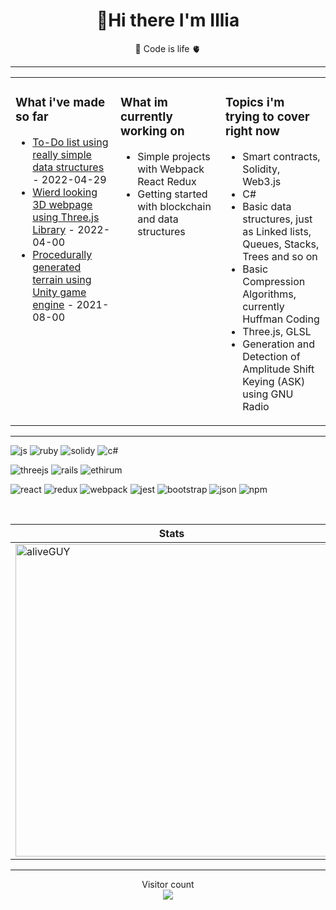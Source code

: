 <h1 align="center">👋Hi there I'm Illia</h3>
<p align="center">🌱 Code is life 🫀</p>

---

<table><tr><td valign="top" width="33%">
 
### What i've made so far
 
 
- [To-Do list using really simple data structures](https://github.com/aliveGUY/webpack) - 2022-04-29
- [Wierd looking 3D webpage using Three.js Library](https://aliveguy.github.io/of-portfolio/) - 2022-04-00
- [Procedurally generated terrain using Unity game engine]() - 2021-08-00

 
</td><td valign="top" width="33%">

### What im currently working on
- Simple projects with Webpack React Redux
- Getting started with blockchain and data structures


</td><td valign="top" width="33%">

### Topics i'm trying to cover right now
 - Smart contracts, Solidity, Web3.js
 - C#
 - Basic data structures, just as Linked lists, Queues, Stacks, Trees and so on
 - Basic Compression Algorithms, currently Huffman Coding
 - Three.js, GLSL
 - Generation and Detection of Amplitude Shift Keying (ASK) using GNU
Radio

</td></tr></table>

---

![js](https://img.shields.io/badge/JavaScript-323330?style=for-the-badge&logo=javascript&logoColor=F7DF1E)
![ruby](https://img.shields.io/badge/Ruby-CC342D?style=for-the-badge&logo=ruby&logoColor=white)
![solidy](https://img.shields.io/badge/Solidity-e6e6e6?style=for-the-badge&logo=solidity&logoColor=black)
![c#](https://img.shields.io/badge/C%23-239120?style=for-the-badge&logo=c-sharp&logoColor=white)

![threejs](https://img.shields.io/badge/ThreeJs-black?style=for-the-badge&logo=three.js&logoColor=white)
![rails](https://img.shields.io/badge/Ruby_on_Rails-CC0000?style=for-the-badge&logo=ruby-on-rails&logoColor=white)
![ethirum](https://img.shields.io/badge/Ethereum-3C3C3D?style=for-the-badge&logo=Ethereum&logoColor=white)

![react](https://img.shields.io/badge/React-20232A?style=for-the-badge&logo=react&logoColor=61DAFB)
![redux](https://img.shields.io/badge/Redux-593D88?style=for-the-badge&logo=redux&logoColor=white)
![webpack](https://img.shields.io/badge/Webpack-8DD6F9?style=for-the-badge&logo=Webpack&logoColor=white)
![jest](https://img.shields.io/badge/Jest-C21325?style=for-the-badge&logo=jest&logoColor=white)
![bootstrap](https://img.shields.io/badge/Bootstrap-563D7C?style=for-the-badge&logo=bootstrap&logoColor=white)
![json](https://img.shields.io/badge/json-5E5C5C?style=for-the-badge&logo=json&logoColor=white)
![npm](https://img.shields.io/badge/npm-CB3837?style=for-the-badge&logo=npm&logoColor=white)


<p align="center">&nbsp;
 
 | Stats | Most used languages |
 | ------ | ------ |
 | <img align="center" src="https://github-readme-stats.vercel.app/api?username=aliveGUY&show_icons=true&theme=outrun" alt="aliveGUY" width="500" /> | <img align="center" src="https://github-readme-stats.vercel.app/api/top-langs?username=aliveGUY&show_icons=true&theme=outrun&layout=compact" alt="aliveGUY" width="410"/> |
</p>

---


<p align="center"> 
  Visitor count<br>
  <img src="https://profile-counter.glitch.me/aliveGUY/count.svg" />
</p>



<!--
**aliveGUY/aliveGUY** is a ✨ _special_ ✨ repository because its `README.md` (this file) appears on your GitHub profile.

Here are some ideas to get you started:

- 🔭 I’m currently working on ...
- 🌱 I’m currently learning ...
- 👯 I’m looking to collaborate on ...
- 🤔 I’m looking for help with ...
- 💬 Ask me about ...
- 📫 How to reach me: ...
- 😄 Pronouns: ...
- ⚡ Fun fact: ...
-->
